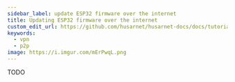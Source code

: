 ```yaml
---
sidebar_label: update ESP32 firmware over the internet
title: Updating ESP32 firmware over the internet
custom_edit_url: https://github.com/husarnet/husarnet-docs/docs/tutorial-esp32-ota
keywords:
  - vpn
  - p2p
image: https://i.imgur.com/mErPwqL.png
---
```


TODO